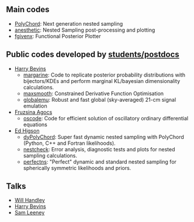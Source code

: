 ## Main codes
- [PolyChord](https://github.com/PolyChord/PolyChordLite): Next generation nested sampling
- [anesthetic](https://github.com/williamjameshandley/anesthetic): Nested Sampling post-processing and plotting
- [fgivenx](https://github.com/handley-lab/fgivenx): Functional Posterior Plotter

## Public codes developed by [students/postdocs](https://www.willhandley.co.uk/students/)
- [Harry Bevins](https://github.com/htjb)
  - [margarine](https://github.com/htjb/margarine): Code to replicate posterior probability distributions with bijectors/KDEs and perform marginal KL/bayesian dimensionality calculations.
  - [maxsmooth](https://github.com/htjb/maxsmooth): Constrained Derivative Function Optimisation
  - [globalemu](https://github.com/htjb/globalemu): Robust and fast global (sky-averaged) 21-cm signal emulation
- [Fruzsina Agocs](https://github.com/fruzsinaagocs)
  - [oscode](https://github.com/fruzsinaagocs/oscode): Code for efficient solution of oscillatory ordinary differential equations
- [Ed Higson](https://github.com/ejhigson)
  - [dyPolyChord](https://github.com/ejhigson/dyPolyChord): Super fast dynamic nested sampling with PolyChord (Python, C++ and Fortran likelihoods).
  - [nestcheck](https://github.com/ejhigson/nestcheck): Error analysis, diagnostic tests and plots for nested sampling calculations.
  - [perfectns](https://github.com/ejhigson/perfectns): "Perfect" dynamic and standard nested sampling for spherically symmetric likelihoods and priors.

## Talks
- [Will Handley](https://github.com/williamjameshandley/talks)
- [Harry Bevins](https://github.com/htjb/Talks)
- [Sam Leeney](https://github.com/samleeney/Talks)
